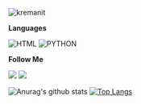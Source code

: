 ![kremanit](https://user-images.githubusercontent.com/74011871/132097841-94b0ce28-0fc1-4ab8-96a1-caa776acda94.gif) 

**Languages**

![HTML](https://camo.githubusercontent.com/b9396d4df45cdc746a004574f4669ce41a08ff5c1db9d7e7151f113a65bf18f1/68747470733a2f2f696d672e736869656c64732e696f2f62616467652f2d48544d4c2d3039303930393f7374796c653d666f722d7468652d6261646765266c6f676f3d48544d4c35266c6f676f436f6c6f723d453334463236)  ![PYTHON](https://camo.githubusercontent.com/75137c841b7de28c6f30bbcb5ba71b3d16393697d698cdf91ce6e570752bec85/68747470733a2f2f696d672e736869656c64732e696f2f62616467652f2d507974686f6e2d3039303930393f7374796c653d666f722d7468652d6261646765266c6f676f3d707974686f6e266c6f676f436f6c6f723d333737364142)
   
**Follow Me**

<a href="https://vk.com/kremanit" rel="nofollow"><img src="https://camo.githubusercontent.com/7a52a3ddcad5bc26d495e5bea7a67263a4686b1e19f44ec07cd85ed6892bf9b3/68747470733a2f2f696d672e736869656c64732e696f2f62616467652f2d566b6f6e74616b74652d3039303930393f7374796c653d666f722d7468652d6261646765266c6f676f3d566b266c6f676f436f6c6f723d344637444233" style="max-width: 100%;"></a>
<a href="https://vk.com/kremanit" rel="nofollow"><img src="https://camo.githubusercontent.com/c83dc3454d03ec4f28e13a71ccf86dcca5bd02111f6c685e311a44f4080ab91f/68747470733a2f2f696d672e736869656c64732e696f2f62616467652f2d537465616d2d3039303930393f7374796c653d666f722d7468652d6261646765266c6f676f3d537465616d266c6f676f436f6c6f723d464646464646" style="max-width: 100%;"></a>

![Anurag's github stats](https://github-readme-stats.vercel.app/api?username=kremanit&theme=bear) [![Top Langs](https://github-readme-stats.vercel.app/api/top-langs/?username=anuraghazra&layout=compact)](https://github.com/anuraghazra/github-readme-stats)
